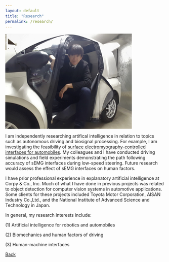 ```yaml
---
layout: default
title: "Research"
permalink: /research/
---
```

<img class="research.jpg" align="center" width="400" src="https://raw.githubusercontent.com/azukipan/edricjohnnacpil/gh-pages/research.jpg">

I am independently researching artifical intelligence in relation to topics such as autonomous driving and biosignal processing. For example, I am investigating the feasibility of [surface electromyography-controlled interfaces for automobiles](https://www.researchgate.net/profile/Edric-John-Nacpil). My colleagues and I have conducted driving simulations and field experiments demonstrating the path following accuracy of sEMG interfaces during low-speed steering. Future research would assess the effect of sEMG interfaces on human factors. 

I have prior professional experience in explanatory artificial intelligence at Corpy & Co., Inc. Much of what I have done in previous projects was related to object detection for computer vision systems in automotive applications. Some clients for these projects included Toyota Motor Corporation, AISAN Industry Co.,Ltd., and the National Institute of Advanced Science and Technology in Japan.

In general, my research interests include: 

(1) Artificial intelligence for robotics and automobiles  

(2) Biomechanics and human factors of driving

(3) Human-machine interfaces

[Back](https://azukipan.github.io/edricjohnnacpil/)
